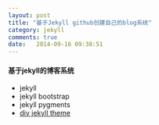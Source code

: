 ```yaml
---
layout: post
title: "基于Jekyll github创建自己的blog系统"
category: jekyll
comments: true
date:   2014-09-16 09:38:51
---
```


#### 基于jekyll的博客系统

- jekyll
- jekyll bootstrap
- jekyll pygments
- [div jekyll theme](https://github.com/P233/3-Jekyll/)

